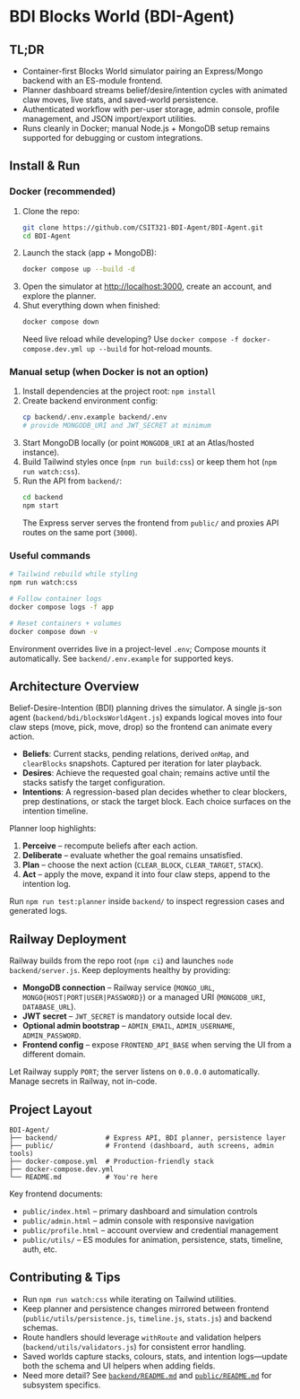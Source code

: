 # BDI Blocks World (BDI-Agent)

## TL;DR
- Container-first Blocks World simulator pairing an Express/Mongo backend with an ES-module frontend.
- Planner dashboard streams belief/desire/intention cycles with animated claw moves, live stats, and saved-world persistence.
- Authenticated workflow with per-user storage, admin console, profile management, and JSON import/export utilities.
- Runs cleanly in Docker; manual Node.js + MongoDB setup remains supported for debugging or custom integrations.

## Install & Run

### Docker (recommended)
1. Clone the repo:
   ```bash
   git clone https://github.com/CSIT321-BDI-Agent/BDI-Agent.git
   cd BDI-Agent
   ```
2. Launch the stack (app + MongoDB):
   ```bash
   docker compose up --build -d
   ```
3. Open the simulator at <http://localhost:3000>, create an account, and explore the planner.
4. Shut everything down when finished:
   ```bash
   docker compose down
   ```
   Need live reload while developing? Use `docker compose -f docker-compose.dev.yml up --build` for hot-reload mounts.

### Manual setup (when Docker is not an option)
1. Install dependencies at the project root: `npm install`
2. Create backend environment config:
   ```bash
   cp backend/.env.example backend/.env
   # provide MONGODB_URI and JWT_SECRET at minimum
   ```
3. Start MongoDB locally (or point `MONGODB_URI` at an Atlas/hosted instance).
4. Build Tailwind styles once (`npm run build:css`) or keep them hot (`npm run watch:css`).
5. Run the API from `backend/`:
   ```bash
   cd backend
   npm start
   ```
   The Express server serves the frontend from `public/` and proxies API routes on the same port (`3000`).

### Useful commands
```bash
# Tailwind rebuild while styling
npm run watch:css

# Follow container logs
docker compose logs -f app

# Reset containers + volumes
docker compose down -v
```

Environment overrides live in a project-level `.env`; Compose mounts it automatically. See `backend/.env.example` for supported keys.

## Architecture Overview

Belief-Desire-Intention (BDI) planning drives the simulator. A single js-son agent (`backend/bdi/blocksWorldAgent.js`) expands logical moves into four claw steps (move, pick, move, drop) so the frontend can animate every action.

- **Beliefs**: Current stacks, pending relations, derived `onMap`, and `clearBlocks` snapshots. Captured per iteration for later playback.
- **Desires**: Achieve the requested goal chain; remains active until the stacks satisfy the target configuration.
- **Intentions**: A regression-based plan decides whether to clear blockers, prep destinations, or stack the target block. Each choice surfaces on the intention timeline.

Planner loop highlights:
1. **Perceive** – recompute beliefs after each action.
2. **Deliberate** – evaluate whether the goal remains unsatisfied.
3. **Plan** – choose the next action (`CLEAR_BLOCK`, `CLEAR_TARGET`, `STACK`).
4. **Act** – apply the move, expand it into four claw steps, append to the intention log.

Run `npm run test:planner` inside `backend/` to inspect regression cases and generated logs.

## Railway Deployment

Railway builds from the repo root (`npm ci`) and launches `node backend/server.js`. Keep deployments healthy by providing:

- **MongoDB connection** – Railway service (`MONGO_URL`, `MONGO{HOST|PORT|USER|PASSWORD}`) or a managed URI (`MONGODB_URI`, `DATABASE_URL`).
- **JWT secret** – `JWT_SECRET` is mandatory outside local dev.
- **Optional admin bootstrap** – `ADMIN_EMAIL`, `ADMIN_USERNAME`, `ADMIN_PASSWORD`.
- **Frontend config** – expose `FRONTEND_API_BASE` when serving the UI from a different domain.

Let Railway supply `PORT`; the server listens on `0.0.0.0` automatically. Manage secrets in Railway, not in-code.

## Project Layout

```
BDI-Agent/
├── backend/            # Express API, BDI planner, persistence layer
├── public/             # Frontend (dashboard, auth screens, admin tools)
├── docker-compose.yml  # Production-friendly stack
├── docker-compose.dev.yml
└── README.md           # You're here
```

Key frontend documents:

- `public/index.html` – primary dashboard and simulation controls
- `public/admin.html` – admin console with responsive navigation
- `public/profile.html` – account overview and credential management
- `public/utils/` – ES modules for animation, persistence, stats, timeline, auth, etc.

## Contributing & Tips

- Run `npm run watch:css` while iterating on Tailwind utilities.
- Keep planner and persistence changes mirrored between frontend (`public/utils/persistence.js`, `timeline.js`, `stats.js`) and backend schemas.
- Route handlers should leverage `withRoute` and validation helpers (`backend/utils/validators.js`) for consistent error handling.
- Saved worlds capture stacks, colours, stats, and intention logs—update both the schema and UI helpers when adding fields.
- Need more detail? See [`backend/README.md`](backend/README.md) and [`public/README.md`](public/README.md) for subsystem specifics.
